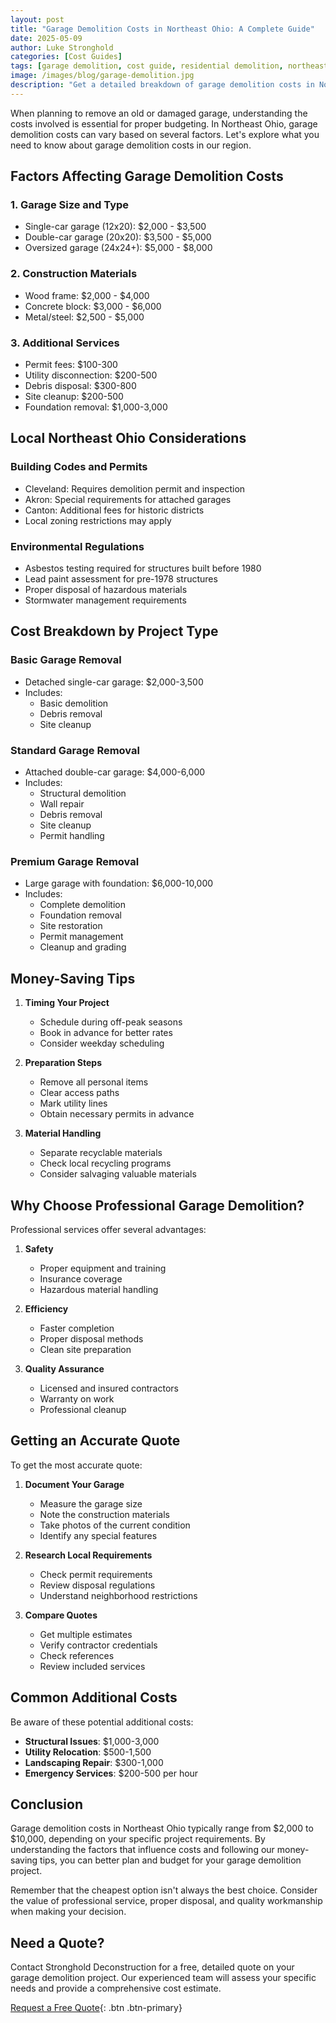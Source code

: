 ```yaml
---
layout: post
title: "Garage Demolition Costs in Northeast Ohio: A Complete Guide"
date: 2025-05-09
author: Luke Stronghold
categories: [Cost Guides]
tags: [garage demolition, cost guide, residential demolition, northeast ohio]
image: /images/blog/garage-demolition.jpg
description: "Get a detailed breakdown of garage demolition costs in Northeast Ohio, including factors that affect pricing, local regulations, and tips for saving money on your garage removal project."
---
```


When planning to remove an old or damaged garage, understanding the costs involved is essential for proper budgeting. In Northeast Ohio, garage demolition costs can vary based on several factors. Let's explore what you need to know about garage demolition costs in our region.

## Factors Affecting Garage Demolition Costs

### 1. Garage Size and Type
- Single-car garage (12x20): $2,000 - $3,500
- Double-car garage (20x20): $3,500 - $5,000
- Oversized garage (24x24+): $5,000 - $8,000

### 2. Construction Materials
- Wood frame: $2,000 - $4,000
- Concrete block: $3,000 - $6,000
- Metal/steel: $2,500 - $5,000

### 3. Additional Services
- Permit fees: $100-300
- Utility disconnection: $200-500
- Debris disposal: $300-800
- Site cleanup: $200-500
- Foundation removal: $1,000-3,000

## Local Northeast Ohio Considerations

### Building Codes and Permits
- Cleveland: Requires demolition permit and inspection
- Akron: Special requirements for attached garages
- Canton: Additional fees for historic districts
- Local zoning restrictions may apply

### Environmental Regulations
- Asbestos testing required for structures built before 1980
- Lead paint assessment for pre-1978 structures
- Proper disposal of hazardous materials
- Stormwater management requirements

## Cost Breakdown by Project Type

### Basic Garage Removal
- Detached single-car garage: $2,000-3,500
- Includes:
  - Basic demolition
  - Debris removal
  - Site cleanup

### Standard Garage Removal
- Attached double-car garage: $4,000-6,000
- Includes:
  - Structural demolition
  - Wall repair
  - Debris removal
  - Site cleanup
  - Permit handling

### Premium Garage Removal
- Large garage with foundation: $6,000-10,000
- Includes:
  - Complete demolition
  - Foundation removal
  - Site restoration
  - Permit management
  - Cleanup and grading

## Money-Saving Tips

1. **Timing Your Project**
   - Schedule during off-peak seasons
   - Book in advance for better rates
   - Consider weekday scheduling

2. **Preparation Steps**
   - Remove all personal items
   - Clear access paths
   - Mark utility lines
   - Obtain necessary permits in advance

3. **Material Handling**
   - Separate recyclable materials
   - Check local recycling programs
   - Consider salvaging valuable materials

## Why Choose Professional Garage Demolition?

Professional services offer several advantages:

1. **Safety**
   - Proper equipment and training
   - Insurance coverage
   - Hazardous material handling

2. **Efficiency**
   - Faster completion
   - Proper disposal methods
   - Clean site preparation

3. **Quality Assurance**
   - Licensed and insured contractors
   - Warranty on work
   - Professional cleanup

## Getting an Accurate Quote

To get the most accurate quote:

1. **Document Your Garage**
   - Measure the garage size
   - Note the construction materials
   - Take photos of the current condition
   - Identify any special features

2. **Research Local Requirements**
   - Check permit requirements
   - Review disposal regulations
   - Understand neighborhood restrictions

3. **Compare Quotes**
   - Get multiple estimates
   - Verify contractor credentials
   - Check references
   - Review included services

## Common Additional Costs

Be aware of these potential additional costs:

- **Structural Issues**: $1,000-3,000
- **Utility Relocation**: $500-1,500
- **Landscaping Repair**: $300-1,000
- **Emergency Services**: $200-500 per hour

## Conclusion

Garage demolition costs in Northeast Ohio typically range from $2,000 to $10,000, depending on your specific project requirements. By understanding the factors that influence costs and following our money-saving tips, you can better plan and budget for your garage demolition project.

Remember that the cheapest option isn't always the best choice. Consider the value of professional service, proper disposal, and quality workmanship when making your decision.

## Need a Quote?

Contact Stronghold Deconstruction for a free, detailed quote on your garage demolition project. Our experienced team will assess your specific needs and provide a comprehensive cost estimate.

[Request a Free Quote](/quote.html){: .btn .btn-primary} 